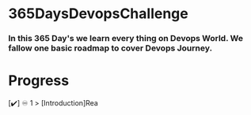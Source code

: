 # 365DaysDevopsChallenge
<h3>In this  365 Day's we learn every thing on Devops World. We fallow  one basic roadmap to cover Devops Journey.</h3>

<h1>Progress</h1>
 [✔️] ♾️ 1 > [Introduction]Rea